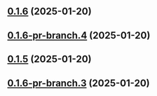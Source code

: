 ## [0.1.6](https://github.com/latha-414/AWS-CICD-web-app/compare/v0.1.6-pr-branch.4...v0.1.6) (2025-01-20)



## [0.1.6-pr-branch.4](https://github.com/latha-414/AWS-CICD-web-app/compare/v0.1.5...v0.1.6-pr-branch.4) (2025-01-20)



## [0.1.5](https://github.com/latha-414/AWS-CICD-web-app/compare/v0.1.6-pr-branch.3...v0.1.5) (2025-01-20)



## [0.1.6-pr-branch.3](https://github.com/latha-414/AWS-CICD-web-app/compare/v0.1.6-pr-branch.2...v0.1.6-pr-branch.3) (2025-01-20)



